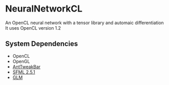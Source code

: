 # NeuralNetworkCL
An OpenCL neural network with a tensor library and automaic differentiation
It uses OpenCL version 1.2


## System Dependencies
* OpenCL
* OpenGL
* [AntTweakBar](http://anttweakbar.sourceforge.net/doc/)
* [SFML 2.5.1](https://www.sfml-dev.org)
* [GLM](https://glm.g-truc.net/0.9.9/index.html)
